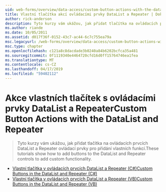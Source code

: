 ```yaml
---
uid: web-forms/overview/data-access/custom-button-actions-with-the-datalist-and-repeater/index
title: Vlastní tlačítka akcí ovládacími prvky DataList a Repeater | Dokumentace Microsoftu
author: rick-anderson
description: Tyto kurzy vám ukážou, jak přidat tlačítka na ovládacích prvcích DataList a Repeater ovládací prvky pro přidání vlastních funkcí.
ms.author: riande
ms.date: 10/05/2011
ms.assetid: d017f36f-0152-43c7-ac44-6c7c755ea79a
msc.legacyurl: /web-forms/overview/data-access/custom-button-actions-with-the-datalist-and-repeater
msc.type: chapter
ms.openlocfilehash: c121a8c8dacdade3b0240a84b6202bcfca35a481
ms.sourcegitcommit: 0f1119340e4464720cfd16d0ff15764746ea1fea
ms.translationtype: MT
ms.contentlocale: cs-CZ
ms.lasthandoff: 04/17/2019
ms.locfileid: "59402112"
---
```

# <a name="custom-button-actions-with-the-datalist-and-repeater"></a><span data-ttu-id="6f0cf-103">Akce vlastních tlačítek s ovládacími prvky DataList a Repeater</span><span class="sxs-lookup"><span data-stu-id="6f0cf-103">Custom Button Actions with the DataList and Repeater</span></span>

> <span data-ttu-id="6f0cf-104">Tyto kurzy vám ukážou, jak přidat tlačítka na ovládacích prvcích DataList a Repeater ovládací prvky pro přidání vlastních funkcí.</span><span class="sxs-lookup"><span data-stu-id="6f0cf-104">These tutorials show how to add buttons to the DataList and Repeater controls to add custom functionality.</span></span>


- [<span data-ttu-id="6f0cf-105">Vlastní tlačítka v ovládacích prvcích DataList a Repeater (C#)</span><span class="sxs-lookup"><span data-stu-id="6f0cf-105">Custom Buttons in the DataList and Repeater (C#)</span></span>](custom-buttons-in-the-datalist-and-repeater-cs.md)
- [<span data-ttu-id="6f0cf-106">Vlastní tlačítka v ovládacích prvcích DataList a Repeater (VB)</span><span class="sxs-lookup"><span data-stu-id="6f0cf-106">Custom Buttons in the DataList and Repeater (VB)</span></span>](custom-buttons-in-the-datalist-and-repeater-vb.md)
